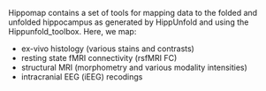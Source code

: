 Hippomap contains a set of tools for mapping data to the folded and unfolded hippocampus as generated by HippUnfold and using the Hippunfold_toolbox. Here, we map:
- ex-vivo histology (various stains and contrasts)
- resting state fMRI connectivity (rsfMRI FC)
- structural MRI (morphometry and various modality intensities)
- intracranial EEG (iEEG) recodings


